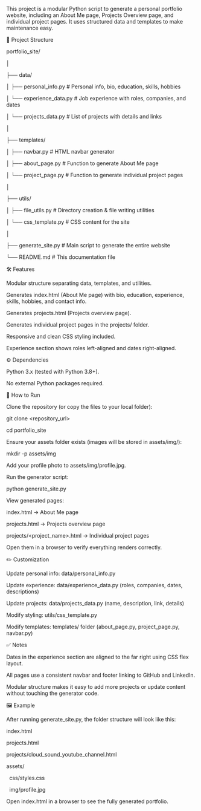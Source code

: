 This project is a modular Python script to generate a personal portfolio website, including an About Me page, Projects Overview page, and individual project pages. It uses structured data and templates to make maintenance easy.



📂 Project Structure

portfolio\_site/

│

├── data/

│   ├── personal\_info.py        # Personal info, bio, education, skills, hobbies

│   └── experience\_data.py      # Job experience with roles, companies, and dates

│   └── projects\_data.py        # List of projects with details and links

│

├── templates/

│   ├── navbar.py               # HTML navbar generator

│   ├── about\_page.py           # Function to generate About Me page

│   └── project\_page.py         # Function to generate individual project pages

│

├── utils/

│   ├── file\_utils.py           # Directory creation \& file writing utilities

│   └── css\_template.py         # CSS content for the site

│

├── generate\_site.py            # Main script to generate the entire website

└── README.md                   # This documentation file



🛠 Features



Modular structure separating data, templates, and utilities.



Generates index.html (About Me page) with bio, education, experience, skills, hobbies, and contact info.



Generates projects.html (Projects overview page).



Generates individual project pages in the projects/ folder.



Responsive and clean CSS styling included.



Experience section shows roles left-aligned and dates right-aligned.



⚙ Dependencies



Python 3.x (tested with Python 3.8+).



No external Python packages required.



🚀 How to Run



Clone the repository (or copy the files to your local folder):



git clone <repository\_url>

cd portfolio\_site





Ensure your assets folder exists (images will be stored in assets/img/):



mkdir -p assets/img





Add your profile photo to assets/img/profile.jpg.



Run the generator script:



python generate\_site.py





View generated pages:



index.html → About Me page



projects.html → Projects overview page



projects/<project\_name>.html → Individual project pages



Open them in a browser to verify everything renders correctly.



✏️ Customization



Update personal info: data/personal\_info.py



Update experience: data/experience\_data.py (roles, companies, dates, descriptions)



Update projects: data/projects\_data.py (name, description, link, details)



Modify styling: utils/css\_template.py



Modify templates: templates/ folder (about\_page.py, project\_page.py, navbar.py)



✅ Notes



Dates in the experience section are aligned to the far right using CSS flex layout.



All pages use a consistent navbar and footer linking to GitHub and LinkedIn.



Modular structure makes it easy to add more projects or update content without touching the generator code.



🖼 Example



After running generate\_site.py, the folder structure will look like this:



index.html

projects.html

projects/cloud\_sound\_youtube\_channel.html

assets/

&nbsp;   css/styles.css

&nbsp;   img/profile.jpg





Open index.html in a browser to see the fully generated portfolio.

